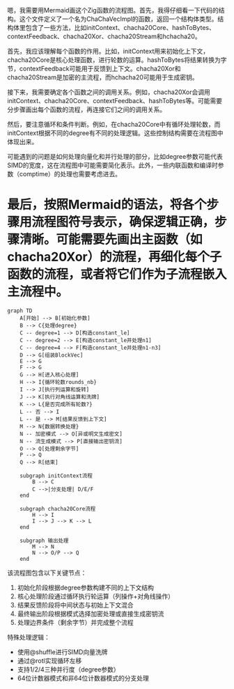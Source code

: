 嗯，我需要用Mermaid画这个Zig函数的流程图。首先，我得仔细看一下代码的结构。这个文件定义了一个名为ChaChaVecImpl的函数，返回一个结构体类型。结构体里包含了一些方法，比如initContext、chacha20Core、hashToBytes、contextFeedback、chacha20Xor、chacha20Stream和hchacha20。

首先，我应该理解每个函数的作用。比如，initContext用来初始化上下文，chacha20Core是核心处理函数，进行轮数的运算。hashToBytes将结果转换为字节，contextFeedback可能用于反馈到上下文。chacha20Xor和chacha20Stream是加密的主流程，而hchacha20可能用于生成密钥。

接下来，我需要确定各个函数之间的调用关系。例如，chacha20Xor会调用initContext、chacha20Core、contextFeedback、hashToBytes等。可能需要分步骤画出每个函数的流程，再连接它们之间的调用关系。

然后，要注意循环和条件判断。例如，在chacha20Core中有循环处理轮数，而initContext根据不同的degree有不同的处理逻辑。这些控制结构需要在流程图中体现出来。

可能遇到的问题是如何处理向量化和并行处理的部分，比如degree参数可能代表SIMD的宽度，这在流程图中可能需要简化表示。此外，一些内联函数和编译时参数（comptime）的处理也需要考虑进去。

最后，按照Mermaid的语法，将各个步骤用流程图符号表示，确保逻辑正确，步骤清晰。可能需要先画出主函数（如chacha20Xor）的流程，再细化每个子函数的流程，或者将它们作为子流程嵌入主流程中。
================================================
```mermaid
graph TD
    A[开始] --> B[初始化参数]
    B --> C{处理degree}
    C -- degree=1 --> D[构造constant_le]
    C -- degree=2 --> E[构造constant_le并处理n1]
    C -- degree=4 --> F[构造constant_le并处理n1-n3]
    D --> G[组装BlockVec]
    E --> G
    F --> G
    G --> H[进入核心处理]
    H --> I{循环轮数rounds_nb}
    I --> J[执行列运算和旋转]
    J --> K[执行对角线运算和洗牌]
    K --> L{是否完成所有轮数?}
    L -- 否 --> I
    L -- 是 --> M[结果反馈到上下文]
    M --> N{数据转换处理}
    N -- 加密模式 --> O[异或明文生成密文]
    N -- 流生成模式 --> P[直接输出密钥流]
    O --> Q[处理剩余字节]
    P --> Q
    Q --> R[结束]

    subgraph initContext流程
        B --> C
        C -->|分支处理| D/E/F
    end

    subgraph chacha20Core流程
        H --> I
        I --> J --> K --> L
    end

    subgraph 输出处理
        M --> N
        N --> O/P --> Q
    end
``` 

该流程图包含以下关键节点：
1. 初始化阶段根据degree参数构建不同的上下文结构
2. 核心处理阶段通过循环执行轮运算（列操作+对角线操作）
3. 结果反馈阶段将中间状态与初始上下文混合
4. 最终输出阶段根据模式选择加密处理或直接生成密钥流
5. 处理边界条件（剩余字节）并完成整个流程

特殊处理逻辑：
- 使用@shuffle进行SIMD向量洗牌
- 通过@rotl实现循环左移
- 支持1/2/4三种并行度（degree参数）
- 64位计数器模式和非64位计数器模式的分支处理